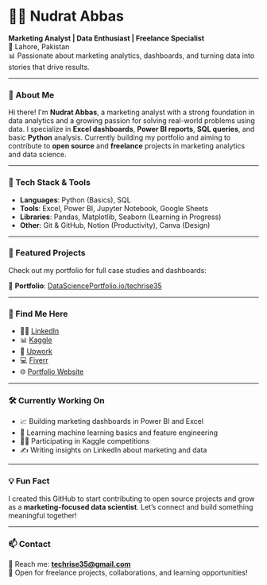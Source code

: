 # 👩‍💻 Nudrat Abbas

**Marketing Analyst | Data Enthusiast | Freelance Specialist**  
📍 Lahore, Pakistan  
📊 Passionate about marketing analytics, dashboards, and turning data into stories that drive results.

---

### 🚀 About Me

Hi there! I'm **Nudrat Abbas**, a marketing analyst with a strong foundation in data analytics and a growing passion for solving real-world problems using data. I specialize in **Excel dashboards**, **Power BI reports**, **SQL queries**, and basic **Python** analysis. Currently building my portfolio and aiming to contribute to **open source** and **freelance** projects in marketing analytics and data science.

---

### 🔧 Tech Stack & Tools

- **Languages**: Python (Basics), SQL  
- **Tools**: Excel, Power BI, Jupyter Notebook, Google Sheets  
- **Libraries**: Pandas, Matplotlib, Seaborn (Learning in Progress)  
- **Other**: Git & GitHub, Notion (Productivity), Canva (Design)

---

### 📂 Featured Projects

Check out my portfolio for full case studies and dashboards:

📁 **Portfolio**: [DataSciencePortfolio.io/techrise35](https://www.datascienceportfol.io/techrise35)

---

### 📎 Find Me Here

- 🧑‍💼 [LinkedIn](https://www.linkedin.com/in/nudrat-abbas-664378324?utm_source=share&utm_campaign=share_via&utm_content=profile&utm_medium=android_app)
- 📊 [Kaggle](https://www.kaggle.com/nudratabbas)
- 💼 [Upwork](https://www.upwork.com/freelancers/~0184aa68131750d22a)
- 💻 [Fiverr](https://www.fiverr.com/s/Ke5webb)
- 🌐 [Portfolio Website](https://www.datascienceportfol.io/techrise35)

---

### 🛠️ Currently Working On

- 📈 Building marketing dashboards in Power BI and Excel  
- 🧠 Learning machine learning basics and feature engineering  
- 🧑‍💻 Participating in Kaggle competitions  
- ✍️ Writing insights on LinkedIn about marketing and data  

---

### 💡 Fun Fact

I created this GitHub to start contributing to open source projects and grow as a **marketing-focused data scientist**. Let’s connect and build something meaningful together!

---

### 📫 Contact

📨 Reach me: **techrise35@gmail.com**  
🤝 Open for freelance projects, collaborations, and learning opportunities!
